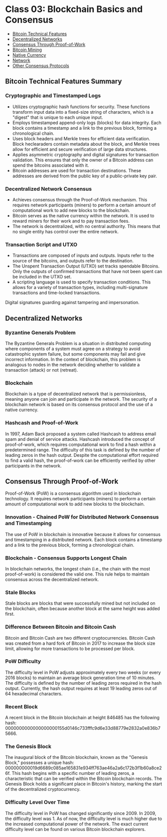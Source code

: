 # Class 03: Blockchain Basics and Consensus
- [Bitcoin Technical Features](#bitcoin-technical-features)
- [Decentralized Networks](#decentralized-networks)
- [Consensus Through Proof-of-Work](#consensus-through-proof-of-work)
- [Bitcoin Mining](#bitcoin-mining)
- [Native Currency](#native-currency)
- [Network](#network)
- [Other Consensus Protocols](#other-consensus-protocols)

## Bitcoin Technical Features Summary

### Cryptographic and Timestamped Logs
- Utilizes cryptographic hash functions for security. These functions transform input data into a fixed-size string of characters, which is a "digest" that is unique to each unique input.
- Employs timestamped append-only logs (blocks) for data integrity. Each block contains a timestamp and a link to the previous block, forming a chronological chain.
- Uses block headers and Merkle trees for efficient data verification. Block heclearaders contain metadata about the block, and Merkle trees allow for efficient and secure verification of large data structures.
- Applies asymmetric cryptography and digital signatures for transaction validation. This ensures that only the owner of a Bitcoin address can spend the bitcoins associated with it.
- Bitcoin addresses are used for transaction destinations. These addresses are derived from the public key of a public-private key pair.

### Decentralized Network Consensus
- Achieves consensus through the Proof-of-Work mechanism. This requires network participants (miners) to perform a certain amount of computational work to add new blocks to the blockchain.
- Bitcoin serves as the native currency within the network. It is used to reward miners for their work and to pay transaction fees.
- The network is decentralized, with no central authority. This means that no single entity has control over the entire network.

### Transaction Script and UTXO
- Transactions are composed of inputs and outputs. Inputs refer to the source of the bitcoins, and outputs refer to the destination.
- The Unspent Transaction Output (UTXO) set tracks spendable Bitcoins. Only the outputs of confirmed transactions that have not been spent can be included in the UTXO set.
- A scripting language is used to specify transaction conditions. This allows for a variety of transaction types, including multi-signature transactions and time-locked transactions.

Digital signatures guarding against tampering and impersonation.
## Decentralized Networks

### Byzantine Generals Problem
The Byzantine Generals Problem is a situation in distributed computing where components of a system must agree on a strategy to avoid catastrophic system failure, but some components may fail and give incorrect information. In the context of blockchain, this problem is analogous to nodes in the network deciding whether to validate a transaction (attack) or not (retreat).

### Blockchain
Blockchain is a type of decentralized network that is permissionless, meaning anyone can join and participate in the network. The security of a blockchain network is based on its consensus protocol and the use of a native currency.

### Hashcash and Proof-of-Work
In 1997, Adam Back proposed a system called Hashcash to address email spam and denial of service attacks. Hashcash introduced the concept of proof-of-work, which requires computational work to find a hash within a predetermined range. The difficulty of this task is defined by the number of leading zeros in the hash output. Despite the computational effort required to find a valid hash, the proof-of-work can be efficiently verified by other participants in the network.
## Consensus Through Proof-of-Work
Proof-of-Work (PoW) is a consensus algorithm used in blockchain technology. It requires network participants (miners) to perform a certain amount of computational work to add new blocks to the blockchain.

### Innovation - Chained PoW for Distributed Network Consensus and Timestamping
The use of PoW in blockchain is innovative because it allows for consensus and timestamping in a distributed network. Each block contains a timestamp and a link to the previous block, forming a chronological chain.

### Blockchain - Consensus Supports Longest Chain
In blockchain networks, the longest chain (i.e., the chain with the most proof-of-work) is considered the valid one. This rule helps to maintain consensus across the decentralized network.

### Stale Blocks
Stale blocks are blocks that were successfully mined but not included on the blockchain, often because another block at the same height was added first.

### Difference Between Bitcoin and Bitcoin Cash
Bitcoin and Bitcoin Cash are two different cryptocurrencies. Bitcoin Cash was created from a hard fork of Bitcoin in 2017 to increase the block size limit, allowing for more transactions to be processed per block.

### PoW Difficulty
The difficulty level in PoW adjusts approximately every two weeks (or every 2016 blocks) to maintain an average block generation time of 10 minutes. The difficulty is defined by the number of leading zeros required in the hash output. Currently, the hash output requires at least 19 leading zeros out of 64 hexadecimal characters.

### Recent Block
A recent block in the Bitcoin blockchain at height 846485 has the following hash: 0000000000000000000155d0146c733fffc9d6e33d88779e2832a0e836b75666.

### The Genesis Block
The inaugural block of the Bitcoin blockchain, known as the "Genesis Block," possesses a unique hash: 000000000019d6689c085ae165831e934ff763ae46a2a6c172b3f1b60a8ce26f. This hash begins with a specific number of leading zeros, a characteristic that can be verified within the Bitcoin blockchain records. The Genesis Block holds a significant place in Bitcoin's history, marking the start of the decentralized cryptocurrency.

### Difficulty Level Over Time
The difficulty level in PoW has changed significantly since 2009. In 2009, the difficulty level was 1. As of now, the difficulty level is much higher due to the increased computational power of the network. The exact current difficulty level can be found on various Bitcoin blockchain explorers.